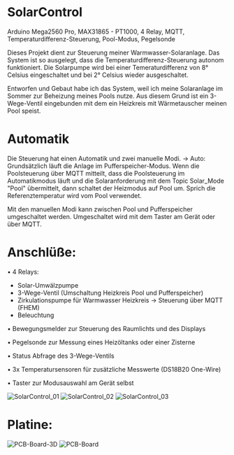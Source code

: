 # SolarControl
Arduino Mega2560 Pro, MAX31865 - PT1000, 4 Relay, MQTT, Temperaturdifferenz-Steuerung, Pool-Modus, Pegelsonde

Dieses Projekt dient zur Steuerung meiner Warmwasser-Solaranlage.
Das System ist so ausgelegt, dass die Temperaturdifferenz-Steuerung autonom funktioniert.
Die Solarpumpe wird bei einer Temeraturdifferenz von 8° Celsius eingeschaltet und bei 2° Celsius wieder ausgeschaltet.

Entworfen und Gebaut habe ich das System, weil ich meine Solaranlage im Sommer zur Beheizung meines Pools nutze.
Aus diesem Grund ist ein 3-Wege-Ventil eingebunden mit dem ein Heizkreis mit Wärmetauscher meinen Pool speist.

# Automatik
Die Steuerung hat einen Automatik und zwei manuelle Modi.
-> Auto:  Grundsätzlich läuft die Anlage im Pufferspeicher-Modus. Wenn die Poolsteuerung über MQTT mitteilt, dass die Poolsteuerung im Automatikmodus läuft und die Solaranforderung mit dem Topic Solar_Mode "Pool" übermittelt, dann schaltet der Heizmodus auf Pool um. Sprich die Referenztemperatur wird vom Pool verwendet.

Mit den manuellen Modi kann zwischen Pool und Pufferspeicher umgeschaltet werden.
Umgeschaltet wird mit dem Taster am Gerät oder über MQTT.

# Anschlüße:

• 4 Relays:
  - Solar-Umwälzpumpe
  - 3-Wege-Ventil (Umschaltung Heizkreis Pool und Pufferspeicher)
  - Zirkulationspumpe für Warmwasser Heizkreis -> Steuerung über MQTT (FHEM)
  - Beleuchtung

• Bewegungsmelder zur Steuerung des Raumlichts und des Displays

• Pegelsonde zur Messung eines Heizöltanks oder einer Zisterne

• Status Abfrage des 3-Wege-Ventils

• 3x Temperatursensoren für zusätzliche Messwerte (DS18B20 One-Wire)

• Taster zur Modusauswahl am Gerät selbst

![SolarControl_01](https://user-images.githubusercontent.com/99981722/155893874-d54c76ad-b0a4-45d2-a5e0-2a3c6586c876.jpg)
![SolarControl_02](https://user-images.githubusercontent.com/99981722/155893879-5aab6682-acb7-49e3-96d5-f574d1bd9db6.jpg)
![SolarControl_03](https://user-images.githubusercontent.com/99981722/155893880-f963ca49-6563-42df-99df-23db3f62d530.jpg)

# Platine:
![PCB-Board-3D](https://user-images.githubusercontent.com/99981722/155893882-25ff9f20-6d0f-46f7-8c29-2073359e50b0.jpg)
![PCB-Board](https://user-images.githubusercontent.com/99981722/155893887-806404dc-4511-4801-9ebc-17b270b96d50.jpg)
